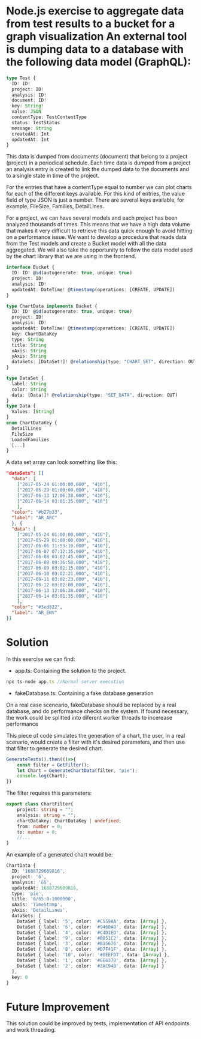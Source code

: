 # Node.js exercise to aggregate data from test results to a bucket for a graph visualization An external tool is dumping data to a database with the following data model (GraphQL):

```ts
type Test {
  ID: ID!
  project: ID!
  analysis: ID!
  document: ID!
  key: String!
  value: JSON
  contentType: TestContentType
  status: TestStatus
  message: String
  createdAt: Int
  updatedAt: Int
}
```

This data is dumped from documents (document) that belong to a project (project) in a periodical schedule. Each time data is dumped from a project an analysis entry is created to link the dumped data to the documents and to a single state in time of the project.

For the entries that have a contentType equal to number we can plot charts for each of the different keys available. For this kind of entries, the value field of type JSON is just a number. There are several keys available, for example, FileSize, Families, DetailLines. 

For a project, we can have several models and each project has been analyzed thousands of times. This means that we have a high data volume that makes it very difficult to retrieve this data quick enough to avoid hitting on a performance issue. We want to develop a procedure that reads data from the Test models and create a Bucket model with all the data aggregated. We will also take the opportunity to follow the data model used by the chart library that we are using in the frontend. 

```ts
interface Bucket {
  ID: ID! @id(autogenerate: true, unique: true)
  project: ID!
  analysis: ID!
  updatedAt: DateTime! @timestamp(operations: [CREATE, UPDATE])
}

type ChartData implements Bucket {
  ID: ID! @id(autogenerate: true, unique: true)
  project: ID!
  analysis: ID!
  updatedAt: DateTime! @timestamp(operations: [CREATE, UPDATE])
  key: ChartDataKey
  type: String
  title: String
  xAxis: String
  yAxis: String
  dataSets: [DataSet!]! @relationship(type: "CHART_SET", direction: OUT)
}

```

```ts
type DataSet {
  label: String
  color: String
  data: [Data!]! @relationship(type: "SET_DATA", direction: OUT)
}
type Data {
  Values: [String]
}
enum ChartDataKey {
  DetailLines
  FileSize
  LoadedFamilies
  [...]
}
```
A data set array can look something like this:

```json
"dataSets": [{
  "data": [
    ["2017-05-24 01:00:00.000", "410"],
    ["2017-05-29 01:00:00.000", "410"],
    ["2017-06-13 12:06:38.000", "410"],
    ["2017-06-14 03:01:35.000", "410"]
    ],
  "color": "#b27b33",
  "label": "AR_ARC"
  }, {
  "data": [
    ["2017-05-24 01:00:00.000", "410"],
    ["2017-05-29 01:00:00.000", "410"],
    ["2017-06-06 11:53:10.000", "410"],
    ["2017-06-07 07:12:35.000", "410"],
    ["2017-06-08 03:02:45.000", "410"],
    ["2017-06-08 09:36:58.000", "410"],
    ["2017-06-09 03:02:15.000", "410"],
    ["2017-06-10 03:02:21.000", "410"],
    ["2017-06-11 03:02:23.000", "410"],
    ["2017-06-12 03:02:00.000", "410"],
    ["2017-06-13 12:06:38.000", "410"],
    ["2017-06-14 03:01:35.000", "410"]
    ],
  "color": "#3ed822",
  "label": "AR_ENV"
}]
```

# Solution
In this exercise we can find: 
- app.ts: Containing the solution to the project.

````ts
npx ts-node app.ts //Normal server execution
````

- fakeDatabase.ts: Containing a fake database generation

On a real case sceneario, fakeDatabase should be replaced by a real database, and do performance checks on the system. If found necessary, the work could be splitted into diferent worker threads to incerease performance

This piece of code simulates the generation of a chart, the user, in a real scenario, would create a filter with it's desired parameters, and then use that filter to generate the desired chart. 

```ts
GenerateTests().then(()=>{
    const filter = GetFilter();
    let Chart = GenerateChartData(filter, "pie");
    console.log(Chart);
})
```

The filter requires this parameters:
````ts
export class ChartFilter{
    project: string = "";
    analysis: string = "";
    chartDatakey: ChartDataKey | undefined;
    from: number = 0;
    to: number = 0;
    //...
}
````
An example of a generated chart would be:

```ts
ChartData {
  ID: '1688729609816',
  project: '6',
  analysis: '65',
  updatedAt: 1688729609816,
  type: 'pie',
  title: '6/65:0-1000000',
  xAxis: 'TimeStamp',
  yAxis: 'DetailLines',
  dataSets: [
    DataSet { label: '5', color: '#C559AA', data: [Array] },
    DataSet { label: '6', color: '#9460A8', data: [Array] },
    DataSet { label: '4', color: '#C4D1ED', data: [Array] },
    DataSet { label: '9', color: '#B851C2', data: [Array] },
    DataSet { label: '3', color: '#B15676', data: [Array] },
    DataSet { label: '8', color: '#D7F41F', data: [Array] },
    DataSet { label: '10', color: '#0EEFD7', data: [Array] },
    DataSet { label: '1', color: '#6E6378', data: [Array] },
    DataSet { label: '2', color: '#2AC94B', data: [Array] }
  ],
  key: 0
}
```

# Future Improvement
This solution could be improved by tests, implementation of API endpoints and work threading.